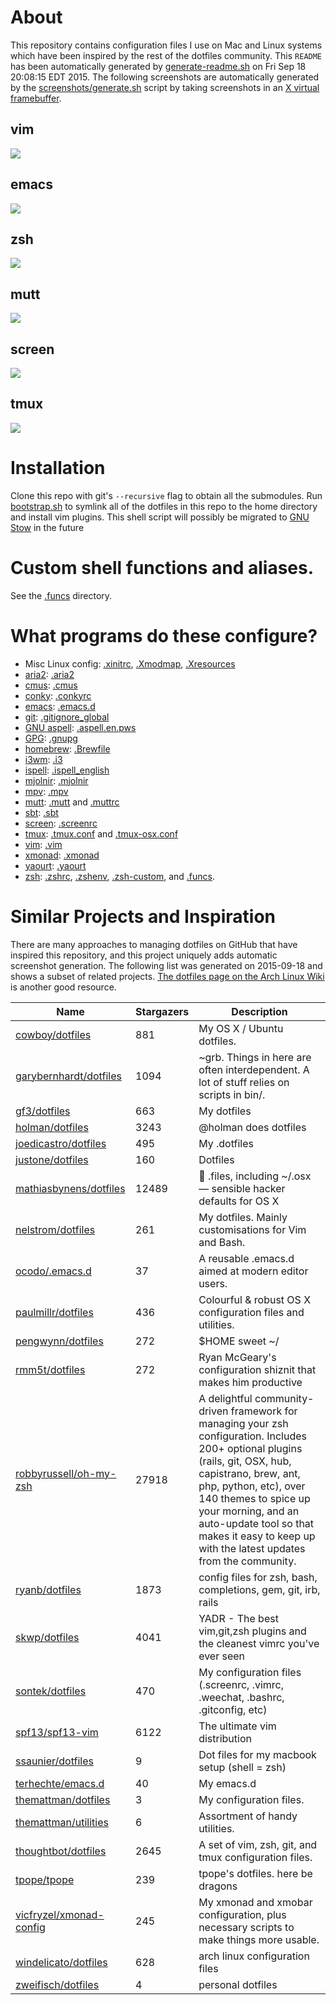 <!--

This README is auto-generated with generate-readme.sh
Please add changes there.

-->




















# About
This repository contains configuration files I use on Mac and Linux systems
which have been inspired by the rest of the dotfiles community.
This `README` has been automatically generated by
[generate-readme.sh][generate-readme.sh] on Fri Sep 18 20:08:15 EDT 2015.
The following screenshots are automatically generated by
the [screenshots/generate.sh][screenshot-gen] script
by taking screenshots in an [X virtual framebuffer][xvfb].

[screenshot-gen]: https://github.com/bamos/dotfiles/blob/master/screenshots/generate.sh
[xvfb]: http://www.x.org/archive/X11R7.7/doc/man/man1/Xvfb.1.xhtml
[generate-readme.sh]: https://github.com/bamos/dotfiles/blob/master/generate-readme.sh
## vim
![](https://raw.githubusercontent.com/bamos/dotfiles/master/screenshots/vim.png)
## emacs
![](https://raw.githubusercontent.com/bamos/dotfiles/master/screenshots/emacs.png)
## zsh
![](https://raw.githubusercontent.com/bamos/dotfiles/master/screenshots/zsh.png)
## mutt
![](https://raw.githubusercontent.com/bamos/dotfiles/master/screenshots/mutt.png)
## screen
![](https://raw.githubusercontent.com/bamos/dotfiles/master/screenshots/screen.png)
## tmux
![](https://raw.githubusercontent.com/bamos/dotfiles/master/screenshots/tmux.png)
# Installation

Clone this repo with git's `--recursive` flag to obtain all the submodules.
Run [bootstrap.sh][bootstrap.sh] to symlink all of the dotfiles in this repo
to the home directory and install vim plugins.
This shell script will possibly be migrated to [GNU Stow][stow] in the future

[bootstrap.sh]: https://github.com/bamos/dotfiles/blob/master/bootstrap.sh
[stow]: http://www.gnu.org/software/stow/


# Custom shell functions and aliases.
See the [.funcs][funcs] directory.

[funcs]: https://github.com/bamos/dotfiles/blob/master/.funcs

# What programs do these configure?
<!-- TODO: Make this easier to maintain. -->
+ Misc Linux config: [.xinitrc](/.xinitrc), [.Xmodmap](/.Xmodmap),
  [.Xresources](/.Xresources)
+ [aria2](https://github.com/tatsuhiro-t/aria2): [.aria2](/.aria2)
+ [cmus](https://cmus.github.io/): [.cmus](/.cmus)
+ [conky](https://wiki.archlinux.org/index.php/Conky): [.conkyrc](/.conkyrc)
+ [emacs](https://www.gnu.org/software/emacs/): [.emacs.d](/.emacs.d)
+ [git](https://git-scm.com/): [.gitignore_global](/.gitignore_global)
+ [GNU aspell](http://aspell.net): [.aspell.en.pws](/.aspell.en.pws)
+ [GPG](https://www.gnupg.org): [.gnupg](/.gnupg)
+ [homebrew](http://brew.sh/): [.Brewfile](/.Brewfile)
+ [i3wm](https://i3wm.org/): [.i3](/.i3)
+ [ispell](https://www.gnu.org/software/ispell/): [.ispell_english](/.ispell_english)
+ [mjolnir](https://github.com/sdegutis/mjolnir): [.mjolnir](/.mjolnir)
+ [mpv](http://mpv.io): [.mpv](/.mpv)
+ [mutt](http://www.mutt.org): [.mutt](/.mutt) and [.muttrc](/.muttrc)
+ [sbt](http://www.scala-sbt.org): [.sbt](/.sbt)
+ [screen](https://www.gnu.org/software/screen/): [.screenrc](/.screenrc)
+ [tmux](https://tmux.github.io/): [.tmux.conf](/.tmux.conf) and
  [.tmux-osx.conf](/.tmux-osx.conf)
+ [vim](http://www.vim.org/): [.vim](/.vim)
+ [xmonad](http://xmonad.org): [.xmonad](/.xmonad)
+ [yaourt](https://github.com/archlinuxfr/yaourt): [.yaourt](/.yaourt)
+ [zsh](http://www.zsh.org): [.zshrc](/.zshrc), [.zshenv](/.zshenv),
  [.zsh-custom](/.zsh-custom), and [.funcs](/.funcs).

# Similar Projects and Inspiration
There are many approaches to managing dotfiles on GitHub
that have inspired this repository, and this project
uniquely adds automatic screenshot generation.
The following list was generated on 2015-09-18 and
shows a subset of related projects.
[The dotfiles page on the Arch Linux Wiki](https://wiki.archlinux.org/index.php/Dotfiles)
is another good resource.

Name | Stargazers | Description
----|----|----
[cowboy/dotfiles](https://github.com/cowboy/dotfiles) | 881 | My OS X / Ubuntu dotfiles.
[garybernhardt/dotfiles](https://github.com/garybernhardt/dotfiles) | 1094 | ~grb. Things in here are often interdependent. A lot of stuff relies on scripts in bin/.
[gf3/dotfiles](https://github.com/gf3/dotfiles) | 663 | My dotfiles
[holman/dotfiles](https://github.com/holman/dotfiles) | 3243 | @holman does dotfiles
[joedicastro/dotfiles](https://github.com/joedicastro/dotfiles) | 495 | My .dotfiles
[justone/dotfiles](https://github.com/justone/dotfiles) | 160 | Dotfiles
[mathiasbynens/dotfiles](https://github.com/mathiasbynens/dotfiles) | 12489 | :wrench: .files, including ~/.osx — sensible hacker defaults for OS X
[nelstrom/dotfiles](https://github.com/nelstrom/dotfiles) | 261 | My dotfiles. Mainly customisations for Vim and Bash.
[ocodo/.emacs.d](https://github.com/ocodo/.emacs.d) | 37 | A reusable .emacs.d aimed at modern editor users.
[paulmillr/dotfiles](https://github.com/paulmillr/dotfiles) | 436 | Colourful & robust OS X configuration files and utilities. 
[pengwynn/dotfiles](https://github.com/pengwynn/dotfiles) | 272 | $HOME sweet ~/
[rmm5t/dotfiles](https://github.com/rmm5t/dotfiles) | 272 | Ryan McGeary's configuration shiznit that makes him productive
[robbyrussell/oh-my-zsh](https://github.com/robbyrussell/oh-my-zsh) | 27918 | A delightful community-driven framework for managing your zsh configuration. Includes 200+ optional plugins (rails, git, OSX, hub, capistrano, brew, ant, php, python, etc), over 140 themes to spice up your morning, and an auto-update tool so that makes it easy to keep up with the latest updates from the community.
[ryanb/dotfiles](https://github.com/ryanb/dotfiles) | 1873 | config files for zsh, bash, completions, gem, git, irb, rails
[skwp/dotfiles](https://github.com/skwp/dotfiles) | 4041 | YADR - The best vim,git,zsh plugins and the cleanest vimrc you've ever seen
[sontek/dotfiles](https://github.com/sontek/dotfiles) | 470 | My configuration files (.screenrc, .vimrc, .weechat, .bashrc, .gitconfig, etc)
[spf13/spf13-vim](https://github.com/spf13/spf13-vim) | 6122 | The ultimate vim distribution
[ssaunier/dotfiles](https://github.com/ssaunier/dotfiles) | 9 | Dot files for my macbook setup (shell = zsh)
[terhechte/emacs.d](https://github.com/terhechte/emacs.d) | 40 | My emacs.d
[themattman/dotfiles](https://github.com/themattman/dotfiles) | 3 | My configuration files.
[themattman/utilities](https://github.com/themattman/utilities) | 6 | Assortment of handy utilities.
[thoughtbot/dotfiles](https://github.com/thoughtbot/dotfiles) | 2645 | A set of vim, zsh, git, and tmux configuration files.
[tpope/tpope](https://github.com/tpope/tpope) | 239 | tpope's dotfiles. here be dragons
[vicfryzel/xmonad-config](https://github.com/vicfryzel/xmonad-config) | 245 | My xmonad and xmobar configuration, plus necessary scripts to make things more usable.
[windelicato/dotfiles](https://github.com/windelicato/dotfiles) | 628 | arch linux configuration files
[zweifisch/dotfiles](https://github.com/zweifisch/dotfiles) | 4 | personal dotfiles
